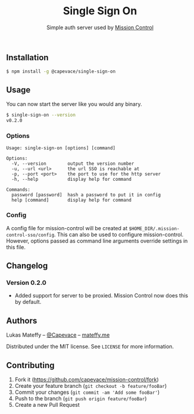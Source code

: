 <div align="center">
	<!-- <a href="https://mateffy.me/mission-control-project">
		<img src="resources/icon-web.png">
	</a> -->
	<h1>Single Sign On</h1>
	<p>
		Simple auth server used by <a href="https://github.com/capevace/mission-control">Mission Control</a>
	</p>
</div>

<br>

## Installation
```sh
$ npm install -g @capevace/single-sign-on
```

## Usage
You can now start the server like you would any binary.
```sh
$ single-sign-on --version
v0.2.0
```

### Options
```
Usage: single-sign-on [options] [command]

Options:
  -V, --version        output the version number
  -u, --url <url>      the url SSO is reachable at
  -p, --port <port>    the port to use for the http server
  -h, --help           display help for command

Commands:
  password [password]  hash a password to put it in config
  help [command]       display help for command
```

### Config
A config file for mission-control will be created at `$HOME_DIR/.mission-control-sso/config`. This can also be used to configure mission-control. However, options passed as command line arguments override settings in this file.

## Changelog
### Version 0.2.0
- Added support for server to be proxied. Mission Control now does this by default.

## Authors

Lukas Mateffy – [@Capevace](https://twitter.com/capevace) – [mateffy.me](https://mateffy.me)

Distributed under the MIT license. See `LICENSE` for more information.

## Contributing

1. Fork it (<https://github.com/capevace/mission-control/fork>)
2. Create your feature branch (`git checkout -b feature/fooBar`)
3. Commit your changes (`git commit -am 'Add some fooBar'`)
4. Push to the branch (`git push origin feature/fooBar`)
5. Create a new Pull Request
